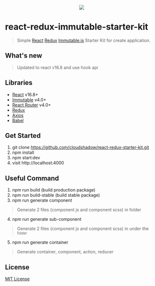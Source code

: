 <p align="center"><img src="https://user-images.githubusercontent.com/1182967/34776160-d0cdee06-f650-11e7-8119-b42c0c324e8f.png"/></p>

# react-redux-immutable-starter-kit

  > Simple [React](http://facebook.github.io/react/index.html) [Redux](https://redux.js.org/) [Immutable.js](http://facebook.github.io/immutable-js/) Starter Kit for create application.

## What's new
  > Updated to react v16.8 and use hook api

## Libraries
  * [React](https://reactjs.org/) v16.8+
  * [Immutable](http://facebook.github.io/immutable-js/) v4.0+
  * [React Router](https://reacttraining.com/react-router/) v4.0+
  * [Redux](https://redux.js.org/)
  * [Axios](https://github.com/axios/axios)
  * [Babel](https://babeljs.io/)


## Get Started

1. git clone https://github.com/cloudshadow/react-redux-starter-kit.git
2. npm install
3. npm start:dev
4. visit http://localhost:4000

## Useful Command
1. npm run build (build production package)
2. npm run build-stable (build stable package)
3. npm run generate component <component name>
  > Generate 2 files (component js and component scss) in <component name> folder  
4. npm run generate sub-component <component name> <sub component path>
  > Generate 2 files (component js and component scss) in under the <sub component path> folder  
5. npm run generate container <container name> 
  > Generate container, component, action, reducer

## License

[MIT License](LICENSE)
